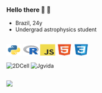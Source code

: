### Hello there 🦇 🎃

- Brazil, 24y
- Undergrad astrophysics student
##
<div>
  <img align = 'center' alt = 'pyIcon' height = '30' width = '40' src = 'https://github.com/devicons/devicon/blob/master/icons/python/python-original.svg'>
  <img align = 'center' alt = 'RIcon' height = '30' width = '40' src = 'https://github.com/devicons/devicon/blob/master/icons/r/r-original.svg'>
  <img align = 'center' alt = 'jsIcon' height = '30' width = '40' src ='https://github.com/devicons/devicon/blob/master/icons/javascript/javascript-original.svg'>
  <img align = 'center' alt = 'htmlIcon' height = '30' width = '40' src = 'https://github.com/devicons/devicon/blob/master/icons/html5/html5-original.svg'>
  <img align = 'center' alt = 'cssIcon' height = '30' width = '40' src = 'https://github.com/devicons/devicon/blob/master/icons/css3/css3-original.svg'
</div>
<div style = 'display: inline_block'><br>
  <img align = 'center' alt = '2DCell' height = '300' width = '300' src = 'https://cdn.discordapp.com/attachments/781959222123954186/872211491397451887/ezgif-3-2fd9494e2c79_resized.gif' >
  <img align = 'center' alt = 'Jgvida' height = '300' width = '520' src = 'https://cdn.discordapp.com/attachments/781959222123954186/872223202108117062/ezgif-3-a27be6b45de9.gif'>
</div>
  
##

<div>
  <a href = 'https://www.linkedin.com/in/gabriel-silva-adornes-58a86b218/' target = '_blank'><img src = 'https://img.shields.io/badge/LinkedIn-0077B5?style=for-the-badge&logo=linkedin&logoColor=white'>
    
</div>
